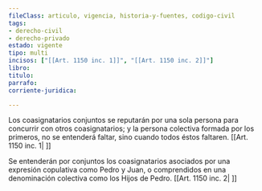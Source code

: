 ```yaml
---
fileClass: articulo, vigencia, historia-y-fuentes, codigo-civil
tags:
- derecho-civil
- derecho-privado
estado: vigente
tipo: multi
incisos: ["[[Art. 1150 inc. 1]]", "[[Art. 1150 inc. 2]]"]
libro:
titulo:
parrafo:
corriente-juridica:

---
```

Los coasignatarios conjuntos se reputarán por una sola persona para concurrir con otros coasignatarios; y la persona colectiva formada por los primeros, no se entenderá faltar, sino cuando todos éstos faltaren. [[Art. 1150 inc. 1| ]]

Se entenderán por conjuntos los coasignatarios asociados por una expresión copulativa como Pedro y Juan, o comprendidos en una denominación colectiva como los Hijos de Pedro. [[Art. 1150 inc. 2| ]]